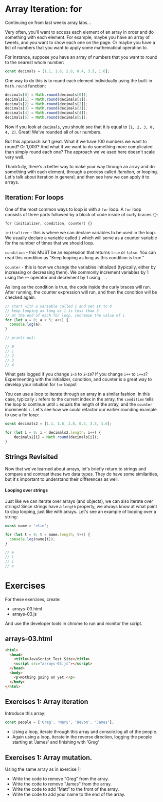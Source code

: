 # Array Iteration: for

Continuing on from last weeks array labs...

Very often, you'll want to access each element of an array in order and do something with each element. For example, maybe you have an array of tweets, and you want to show each one on the page. Or maybe you have a list of numbers that you want to apply some mathematical operation to.

For instance, suppose you have an array of numbers that you want to round to the nearest whole number:

~~~javascript
const decimals = [1.1, 1.6, 2.8, 0.4, 3.5, 1.6];
~~~

One way to do this is to round each element individually using the built-in `Math.round` function:

~~~javascript
decimals[0] = Math.round(decimals[0]);
decimals[1] = Math.round(decimals[1]);
decimals[2] = Math.round(decimals[2]);
decimals[3] = Math.round(decimals[3]);
decimals[4] = Math.round(decimals[4]);
decimals[5] = Math.round(decimals[5]);
~~~

Now if you look at `decimals`, you should see that it is equal to `[1, 2, 3, 0, 4, 2]`. Great! We've rounded all of our numbers.

But this approach isn't great. What if we have 100 numbers we want to round? Or 1,000? And what if we want to do something more complicated than simply round each one? The approach we've used here doesn't scale very well.

Thankfully, there's a better way to make your way through an array and do something with each element, through a process called _iteration_, or looping. Let's talk about iteration in general, and then see how we can apply it to arrays.

## Iteration: For loops

One of the most common ways to loop is with a `for` loop. A `for` loop consists of three parts followed by a block of code inside of curly braces `{}`:

`for (initializer, condition, counter) {}`

`initializer` - this is where we can declare variables to be used in the loop. We usually declare a variable called `i` which will serve as a counter variable for the number of times that we should loop.

`condition` - this MUST be an expression that returns `true` or `false`. You can read this condition as "Keep looping as long as this condition is true."

`counter` - this is how we change the variables initialized (typically, either by increasing or decreasing them). We commonly increment variables by 1 using the `++` operator and decrement by 1 using `--`.

As long as the condition is true, the code inside the curly braces will run. After running, the counter expression will run, and then the condition will be checked again.

~~~javascript
// start with a variable called i and set it to 0
// keep looping as long as i is less than 5
// at the end of each for loop, increase the value of i
for (let a = 0; a < 5; a++) {
  console.log(a);
}

// prints out:

// 0
// 1
// 2
// 3
// 4
~~~

What gets logged if you change `i<5` to `i<10`? If you change `i++` to `i+=3`? Experimenting with the initializer, condition, and counter is a great way to develop your intuition for `for` loops!

You can use a loop to iterate through an array in a similar fashion. In this case, typically `i` refers to the current index in the array, the `condition` tells the loop to continue until `i` equals the length of the array, and the `counter` increments `i`. Let's see how we could refactor our earlier rounding example to use a for loop:

~~~javascript
const decimals2 = [1.1, 1.6, 2.8, 0.4, 3.5, 1.6];

for (let i = 0; i < decimals2.length; i++) {
    decimals2[i] = Math.round(decimals[i]);
}
~~~


## Strings Revisited

Now that we've learned about arrays, let's briefly return to strings and compare and contrast these two data types. They do have some similarities, but it's important to understand their differences as well.

#### Looping over strings

Just like we can iterate over arrays (and objects), we can also iterate over strings! Since strings have a `length` property, we always know at what point to stop looping, just like with arrays. Let's see an example of looping over a string:

~~~javascript
const name = 'elie';

for (let t = 0; t < name.length; t++) {
  console.log(name[t]);
}

// e
// l
// i
// e
~~~

# Exercises

For these exercises, create:

- arrays-03.html
- arrays-03.js

And use the developer tools in chrome to run and monitor the script.

## arrays-03.html

~~~html
<html> 
  <head>
    <title>JavaScript Test Site</title>
    <script src="arrays-03.js"></script>
  </head>
  <body>
    <p>Nothing going on yet.</p>
  </body>
</html>
~~~

## Exercises 1: Array iteration

Introduce this array:
~~~javascript
const people = ['Greg', 'Mary', 'Devon', 'James'];
~~~

- Using a loop, iterate through this array and console.log all of the people.
- Again using a loop, iterate in the reverse direction, logging the people starting at 'James' and finishing with 'Greg'

## Exercises 1: Array mutation.

Using the same array as in exercise 1:

- Write the code to remove "Greg" from the array.
- Write the code to remove "James" from the array.
- Write the code to add "Matt" to the front of the array.
- Write the code to add your name to the end of the array.

